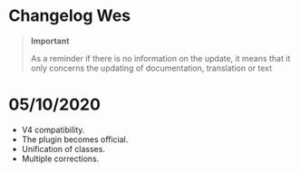 # Changelog Wes

>**Important**
>
>As a reminder if there is no information on the update, it means that it only concerns the updating of documentation, translation or text

# 05/10/2020

- V4 compatibility.
- The plugin becomes official.
- Unification of classes.
- Multiple corrections.
